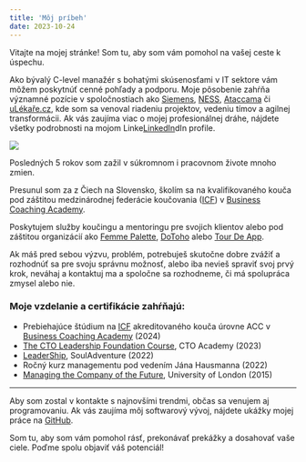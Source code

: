 ```yaml
---
title: 'Môj príbeh'
date: 2023-10-24
---
```


Vitajte na mojej stránke! Som tu, aby som vám pomohol na vašej ceste k úspechu.

Ako bývalý C-level manažér s bohatými skúsenosťami v IT sektore vám môžem poskytnúť cenné pohľady a podporu. Moje pôsobenie zahŕňa významné pozície v spoločnostiach ako [Siemens](https://www.siemens.com/sk/sk.html), [NESS](https://www.ness.com/ness-czech/), [Ataccama](https://www.ataccama.com/) či [uLékaře.cz](https://www.ulekare.cz/), kde som sa venoval riadeniu projektov, vedeniu tímov a agilnej transformácii. Ak vás zaujíma viac o mojej profesionálnej dráhe, nájdete všetky podrobnosti na mojom Linke[LinkedIn](https://www.linkedin.com/in/stanislavvalasek/)dIn profile.

![](/images/Stanislav%20Valasek.HEIC)

Posledných 5 rokov som zažil v súkromnom i pracovnom živote mnoho zmien.

Presunul som za z Čiech na Slovensko, školím sa na kvalifikovaného kouča pod záštitou medzinárodnej federácie koučovania ([ICF](https://coachingfederation.org/)) v [Business Coaching Academy](https://www.koucovaciaskola.sk/kurz-biznis-koucing).

Poskytujem služby koučingu a mentoringu pre svojich klientov alebo pod záštitou organizácií ako [Femme Palette](https://www.femmepalette.com/), [DoToho](https://dotoho.pro/) alebo [Tour De App](https://tourdeapp.cz/).

Ak máš pred sebou výzvu, problém, potrebuješ skutočne dobre zvážiť a rozhodnúť sa pre svoju správnu možnosť, alebo iba nevieš spraviť svoj prvý krok, neváhaj a kontaktuj ma a spoločne sa rozhodneme, či má spolupráca zmysel alebo nie.

### Moje vzdelanie a certifikácie zahŕňajú:

- Prebiehajúce štúdium na [ICF](https://coachingfederation.org/) akreditovaného kouča úrovne ACC v [Business Coaching Academy](https://www.koucovaciaskola.sk/kurz-biznis-koucing) (2024)
- [The CTO Leadership Foundation Course](https://platform.cto.academy/course_certificate/1698655958859x486784929617848100), CTO Academy (2023)
- [LeaderShip](https://souladventure.cz/souladventure-leadership/), SoulAdventure (2022)
- Ročný kurz managementu pod vedením Jána Hausmanna (2022)
- [Managing the Company of the Future](https://www.coursera.org/account/accomplishments/verify/mbHTGpaVp9czYC2z), University of London (2015)

---

Aby som zostal v kontakte s najnovšími trendmi, občas sa venujem aj programovaniu. Ak vás zaujíma môj softwarový vývoj, nájdete ukážky mojej práce na [GitHub](https://github.com/valasek/).

Som tu, aby som vám pomohol rásť, prekonávať prekážky a dosahovať vaše ciele. Poďme spolu objaviť váš potenciál!
